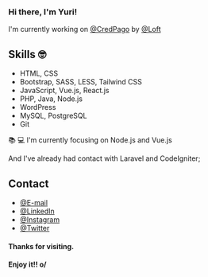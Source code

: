 ### Hi there, I'm Yuri!

I'm currently working on [@CredPago](https://www.credpago.com.br/) by [@Loft](https://loft.com.br/)

## Skills 🤓
- HTML, CSS
- Bootstrap, SASS, LESS, Tailwind CSS 
- JavaScript, Vue.js, React.js
- PHP, Java, Node.js
- WordPress
- MySQL, PostgreSQL
- Git

📚 💻 I'm currently focusing on Node.js and Vue.js

And I've already had contact with Laravel and CodeIgniter;

## Contact

- [@E-mail](yuri_andrei@hotmail.com)
- [@LinkedIn](https://www.linkedin.com/in/yuri-andrei-da-silva-041557127/)
- [@Instagram](https://www.instagram.com/yuriandreiod/)
- [@Twitter](https://twitter.com/YuriAndrei1)

#### Thanks for visiting.

#### Enjoy it!! o/

